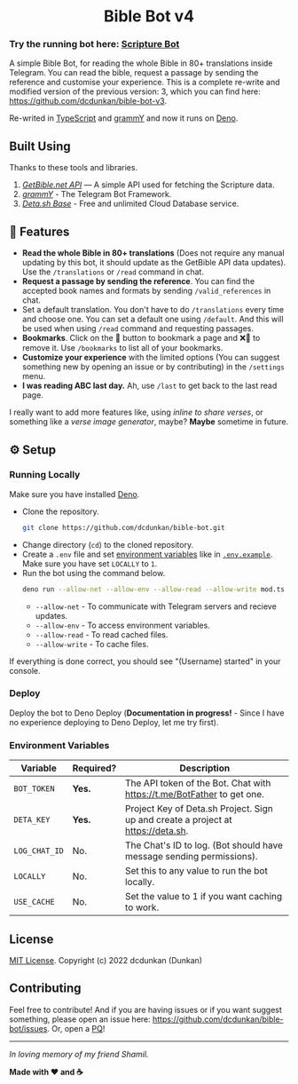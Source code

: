 <h1 align="center">Bible Bot v4</h1>

### Try the running bot here: [Scripture Bot](https://telegram.me/scripturbot)

A simple Bible Bot, for reading the whole Bible in 80+ translations inside
Telegram. You can read the bible, request a passage by sending the reference and
customise your experience. This is a complete re-write and modified version of
the previous version: 3, which you can find here:
https://github.com/dcdunkan/bible-bot-v3.

Re-writed in [TypeScript](https://typescriptlang.org) and
[grammY](https://grammy.dev/) and now it runs on [Deno](https://deno.land/).

## Built Using

Thanks to these tools and libraries.

1. _[GetBible.net API](https://getbible.net/api)_ — A simple API used for
   fetching the Scripture data.
2. _[grammY](https://grammy.dev)_ - The Telegram Bot Framework.
3. _[Deta.sh Base](https://deta.sh)_ - Free and unlimited Cloud Database
   service.

## 🦕 Features

- **Read the whole Bible in 80+ translations** (Does not require any manual
  updating by this bot, it should update as the GetBible API data updates). Use
  the `/translations` or `/read` command in chat.
- **Request a passage by sending the reference**. You can find the accepted book
  names and formats by sending `/valid_references` in chat.
- Set a default translation. You don't have to do `/translations` every time and
  choose one. You can set a default one using `/default`. And this will be used
  when using `/read` command and requesting passages.
- **Bookmarks**. Click on the 🔖 button to bookmark a page and ❌🔖 to remove it.
  Use `/bookmarks` to list all of your bookmarks.
- **Customize your experience** with the limited options (You can suggest
  something new by opening an issue or by contributing) in the `/settings` menu.
- **I was reading ABC last day.** Ah, use `/last` to get back to the last read
  page.

I really want to add more features like, using _inline to share verses_, or
something like a _verse image generator_, maybe? **Maybe** sometime in future.

## ⚙️ Setup

### Running Locally

Make sure you have installed [Deno](https://deno.land/).

- Clone the repository.
  ```bash
  git clone https://github.com/dcdunkan/bible-bot.git
  ```
- Change directory (`cd`) to the cloned repository.
- Create a `.env` file and set [environment variables](#environment-variables)
  like in [`.env.example`](.env.example). Make sure you have set `LOCALLY` to
  `1`.
- Run the bot using the command below.
  ```bash
  deno run --allow-net --allow-env --allow-read --allow-write mod.ts
  ```
  - `--allow-net` - To communicate with Telegram servers and recieve updates.
  - `--allow-env` - To access environment variables.
  - `--allow-read` - To read cached files.
  - `--allow-write` - To cache files.

If everything is done correct, you should see "(Username) started" in your
console.

### Deploy

Deploy the bot to Deno Deploy (**Documentation in progress!** - Since I have no
experience deploying to Deno Deploy, let me try first).

### Environment Variables

| Variable      | Required? | Description                                                                      |
| ------------- | --------- | -------------------------------------------------------------------------------- |
| `BOT_TOKEN`   | **Yes.**  | The API token of the Bot. Chat with https://t.me/BotFather to get one.           |
| `DETA_KEY`    | **Yes.**  | Project Key of Deta.sh Project. Sign up and create a project at https://deta.sh. |
| `LOG_CHAT_ID` | No.       | The Chat's ID to log. (Bot should have message sending permissions).             |
| `LOCALLY`     | No.       | Set this to any value to run the bot locally.                                    |
| `USE_CACHE`   | No.       | Set the value to 1 if you want caching to work.                                  |

## License

[MIT License](LICENSE). Copyright (c) 2022 dcdunkan (Dunkan)

## Contributing

Feel free to contribute! And if you are having issues or if you want suggest
something, please open an issue here:
https://github.com/dcdunkan/bible-bot/issues. Or, open a
[PQ](https://telegram.me/grammyjs/34358)!

---

_In loving memory of my friend Shamil._

**Made with ❤️ and ☕**

